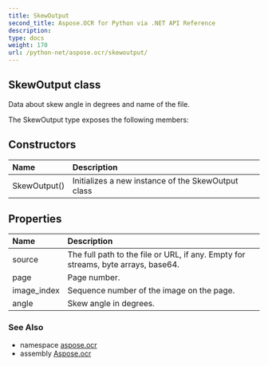 ```yaml
---
title: SkewOutput
second_title: Aspose.OCR for Python via .NET API Reference
description: 
type: docs
weight: 170
url: /python-net/aspose.ocr/skewoutput/
---
```


## SkewOutput class

Data about skew angle in degrees and name of the file.

The SkewOutput type exposes the following members:
## Constructors
| Name | Description |
| :- | :- |
|SkewOutput()|Initializes a new instance of the SkewOutput class|
## Properties
| Name | Description |
| :- | :- |
|source|The full path to the file or URL, if any. Empty for streams, byte arrays, base64.|
|page|Page number.|
|image_index|Sequence number of the image on the page.|
|angle|Skew angle in degrees.|

### See Also

* namespace [aspose.ocr](/python-net/aspose.ocr/)
* assembly [Aspose.ocr](/python-net/)

